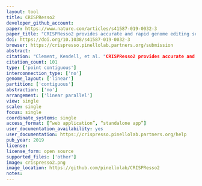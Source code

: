 ```yaml
---
layout: tool 
title: CRISPResso2
developer_github_account: 
paper: https://www.nature.com/articles/s41587-019-0032-3
paper_title: "CRISPResso2 provides accurate and rapid genome editing sequence analysis"
doi: https://doi.org/10.1038/s41587-019-0032-3
browser: https://crispresso.pinellolab.partners.org/submission
abstract: 
citation: "Clement, Kendell, et al. "CRISPResso2 provides accurate and rapid genome editing sequence analysis." Nature biotechnology 37.3 (2019): 224-226."
citation_count: 101
type: ['point contiguous']
interconnection_type: ['no']
genome_layout: ['linear']
partition: ['contiguous']
abstraction: ['no']
arrangement: ['linear parallel']
view: single
scale: single
focus: single
coordinate_systems: single
access_format: [“web application”, “standalone app”]
user_documentation_availability: yes
user_documentation: https://crispresso.pinellolab.partners.org/help
pub_year: 2019
license: 
license_form: open source
supported_files: ['other']
image: crispresso2.png
image_location: https://github.com/pinellolab/CRISPResso2
notes: 
---
```


